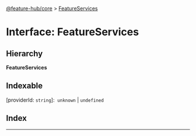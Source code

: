 [@feature-hub/core](../README.md) > [FeatureServices](../interfaces/featureservices.md)

# Interface: FeatureServices

## Hierarchy

**FeatureServices**

## Indexable

\[providerId: `string`\]:&nbsp; `unknown` &#124; `undefined`

## Index

---

